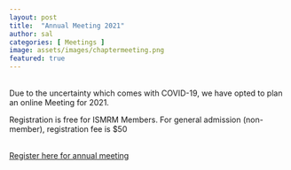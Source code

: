 ```yaml
---
layout: post
title:  "Annual Meeting 2021"
author: sal
categories: [ Meetings ]
image: assets/images/chaptermeeting.png
featured: true
---
```



<br>
Due to the uncertainty which comes with COVID-19, we have opted to plan an online Meeting for 2021. 
<br>

Registration is free for ISMRM Members.
For general admission (non-member), registration fee is $50

<br>
<a href="https://www.eventbrite.com.au/e/ismrm-anz-annual-meeting-2021-tickets-194872267197">Register here for annual meeting </a>







